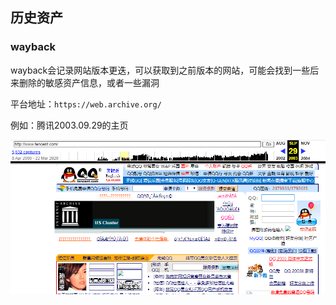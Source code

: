 ## 历史资产

### wayback

wayback会记录网站版本更迭，可以获取到之前版本的网站，可能会找到一些后来删除的敏感资产信息，或者一些漏洞

平台地址：`https://web.archive.org/`

例如：腾讯2003.09.29的主页

![](history_info/1594459-20200324091903.png)